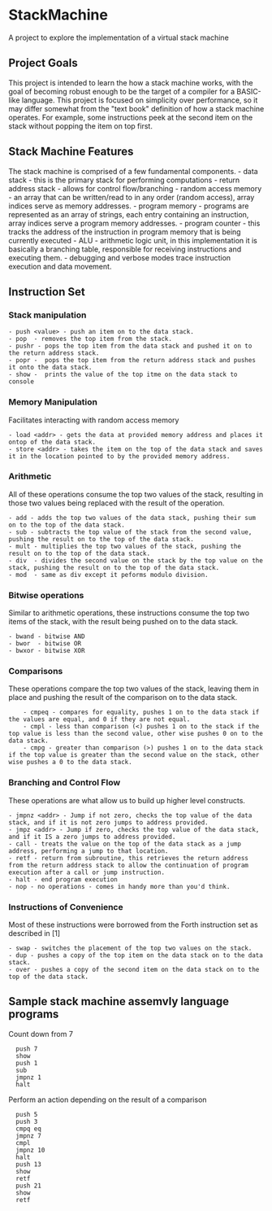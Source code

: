 # StackMachine
A project to explore the implementation of a virtual stack machine

## Project Goals
This project is intended to learn the how a stack machine works, 
with the goal of becoming robust enough to be the target of a compiler 
for a BASIC-like language. This project is focused on simplicity 
over performance, so it may differ somewhat from the "text book" 
definition of how a stack machine operates. For example, some instructions
peek at the second item on the stack without popping the item on top first.

## Stack Machine Features
The stack machine is comprised of a few fundamental components.
    - data stack - this is the primary stack for performing computations
    - return address stack - allows for control flow/branching
    - random access memory - an array that can be written/read to in any order (random access), array indices serve as memory addresses.
    - program memory - programs are represented as an array of strings, each entry containing an instruction, array indices serve a program memory addresses.
    - program counter - this tracks the address of the instruction in program memory that is being currently executed
    - ALU - arithmetic logic unit, in this implementation it is basically a branching table, responsible for receiving instructions and executing them.
    - debugging and verbose modes trace instruction execution and data movement.

## Instruction Set
  ### Stack manipulation
    - push <value> - push an item on to the data stack.
    - pop  - removes the top item from the stack.
    - pushr - pops the top item from the data stack and pushed it on to the return address stack.
    - popr -  pops the top item from the return address stack and pushes it onto the data stack.
    - show -  prints the value of the top itme on the data stack to console
    
  ### Memory Manipulation
  Facilitates interacting with random access memory
  
    - load <addr> - gets the data at provided memory address and places it ontop of the data stack.
    - store <addr> - takes the item on the top of the data stack and saves it in the location pointed to by the provided memory address.

  ### Arithmetic
  All of these operations consume the top two values of the stack, resulting in those two values being replaced with the result of the operation.
  
    - add - adds the top two values of the data stack, pushing their sum on to the top of the data stack.
    - sub - subtracts the top value of the stack from the second value, pushing the result on to the top of the data stack.
    - mult - multiplies the top two values of the stack, pushing the result on to the top of the data stack.
    - div  - divides the second value on the stack by the top value on the stack, pushing the result on to the top of the data stack.
    - mod  - same as div except it peforms modulo division.

  ### Bitwise operations
  Similar to arithmetic operations, these instructions consume the top two items of the stack, with the result being pushed on to the data stack.
  
    - bwand - bitwise AND
    - bwor  - bitwise OR
    - bwxor - bitwise XOR
  
  ### Comparisons
  These operations compare the top two values of the stack, leaving them in place and pushing the result of the comparison on to the data stack.
  
        - cmpeq - compares for equality, pushes 1 on to the data stack if the values are equal, and 0 if they are not equal.
        - cmpl - less than comparison (<) pushes 1 on to the stack if the top value is less than the second value, other wise pushes 0 on to the data stack.
        - cmpg - greater than comparison (>) pushes 1 on to the data stack if the top value is greater than the second value on the stack, other wise pushes a 0 to the data stack.
    
 ### Branching and Control Flow
 These operations are what allow us to build up higher level constructs.
 
    - jmpnz <addr> - Jump if not zero, checks the top value of the data stack, and if it is not zero jumps to address provided.
    - jmpz <addr> - Jump if zero, checks the top value of the data stack, and if it IS a zero jumps to address provided.
    - call - treats the value on the top of the data stack as a jump address, performing a jump to that location.
    - retf - return from subroutine, this retrieves the return address from the return address stack to allow the continuation of program execution after a call or jump instruction.
    - halt - end program execution
    - nop - no operations - comes in handy more than you'd think.
    
 ### Instructions of Convenience
 Most of these instructions were borrowed from the Forth instruction set as described in [1]
 
    - swap - switches the placement of the top two values on the stack.
    - dup - pushes a copy of the top item on the data stack on to the data stack.
    - over - pushes a copy of the second item on the data stack on to the top of the data stack.
  
  
 ## Sample stack machine assemvly language programs
   Count down from 7
  ```
    push 7
    show
    push 1
    sub
    jmpnz 1
    halt
  ```
  Perform an action depending on the result of a comparison
  ```
    push 5
    push 3
    cmpq eq
    jmpnz 7
    cmpl
    jmpnz 10
    halt
    push 13
    show
    retf
    push 21
    show
    retf
  ```
